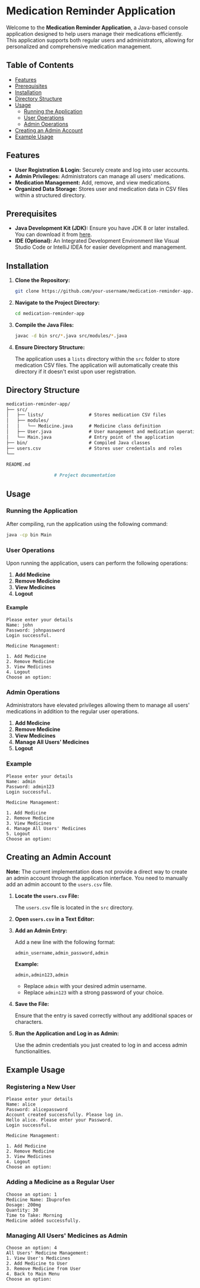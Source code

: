 # Medication Reminder Application

Welcome to the **Medication Reminder Application**, a Java-based console application designed to help users manage their medications efficiently. This application supports both regular users and administrators, allowing for personalized and comprehensive medication management.

## Table of Contents

- [Features](#features)
- [Prerequisites](#prerequisites)
- [Installation](#installation)
- [Directory Structure](#directory-structure)
- [Usage](#usage)
  - [Running the Application](#running-the-application)
  - [User Operations](#user-operations)
  - [Admin Operations](#admin-operations)
- [Creating an Admin Account](#creating-an-admin-account)
- [Example Usage](#example-usage)

## Features

- **User Registration & Login:** Securely create and log into user accounts.
- **Admin Privileges:** Administrators can manage all users' medications.
- **Medication Management:** Add, remove, and view medications.
- **Organized Data Storage:** Stores user and medication data in CSV files within a structured directory.

## Prerequisites

- **Java Development Kit (JDK):** Ensure you have JDK 8 or later installed. You can download it from [here](https://www.oracle.com/java/technologies/javase-jdk8-downloads.html).
- **IDE (Optional):** An Integrated Development Environment like Visual Studio Code or IntelliJ IDEA for easier development and management.

## Installation

1. **Clone the Repository:**

   ```bash
   git clone https://github.com/your-username/medication-reminder-app.git
   ```

2. **Navigate to the Project Directory:**

   ```bash
   cd medication-reminder-app
   ```

3. **Compile the Java Files:**

   ```bash
   javac -d bin src/*.java src/modules/*.java
   ```

4. **Ensure Directory Structure:**

   The application uses a `lists` directory within the `src` folder to store medication CSV files. The application will automatically create this directory if it doesn't exist upon user registration.

## Directory Structure

```markdown
medication-reminder-app/
├── src/
│   ├── lists/                 # Stores medication CSV files
│   ├── modules/
│   │   └── Medicine.java      # Medicine class definition
│   ├── User.java              # User management and medication operations
│   └── Main.java              # Entry point of the application
├── bin/                       # Compiled Java classes
├── users.csv                  # Stores user credentials and roles
└── 

README.md

                  # Project documentation
```

## Usage

### Running the Application

After compiling, run the application using the following command:

```bash
java -cp bin Main
```

### User Operations

Upon running the application, users can perform the following operations:

1. **Add Medicine**
2. **Remove Medicine**
3. **View Medicines**
4. **Logout**

#### Example

```text
Please enter your details
Name: john
Password: johnpassword
Login successful.

Medicine Management:

1. Add Medicine
2. Remove Medicine
3. View Medicines
4. Logout
Choose an option:
```

### Admin Operations

Administrators have elevated privileges allowing them to manage all users' medications in addition to the regular user operations.

1. **Add Medicine**
2. **Remove Medicine**
3. **View Medicines**
4. **Manage All Users' Medicines**
5. **Logout**

### Example

```text
Please enter your details
Name: admin
Password: admin123
Login successful.

Medicine Management:

1. Add Medicine
2. Remove Medicine
3. View Medicines
4. Manage All Users' Medicines
5. Logout
Choose an option:
```

## Creating an Admin Account

**Note:** The current implementation does not provide a direct way to create an admin account through the application interface. You need to manually add an admin account to the `users.csv` file.

1. **Locate the `users.csv` File:**

   The `users.csv` file is located in the `src` directory.

2. **Open `users.csv` in a Text Editor:**

3. **Add an Admin Entry:**

   Add a new line with the following format:

   ```text
   admin_username,admin_password,admin
   ```

   **Example:**

   ```text
   admin,admin123,admin
   ```

   - Replace `admin` with your desired admin username.
   - Replace `admin123` with a strong password of your choice.

4. **Save the File:**

   Ensure that the entry is saved correctly without any additional spaces or characters.

5. **Run the Application and Log in as Admin:**

   Use the admin credentials you just created to log in and access admin functionalities.

## Example Usage

### Registering a New User

```text
Please enter your details
Name: alice
Password: alicepassword
Account created successfully. Please log in.
Hello alice. Please enter your Password.
Login successful.

Medicine Management:

1. Add Medicine
2. Remove Medicine
3. View Medicines
4. Logout
Choose an option:
```

### Adding a Medicine as a Regular User

```text
Choose an option: 1
Medicine Name: Ibuprofen
Dosage: 200mg
Quantity: 30
Time to Take: Morning
Medicine added successfully.
```

### Managing All Users' Medicines as Admin

```text
Choose an option: 4
All Users' Medicine Management:
1. View User's Medicines
2. Add Medicine to User
3. Remove Medicine from User
4. Back to Main Menu
Choose an option:
```
